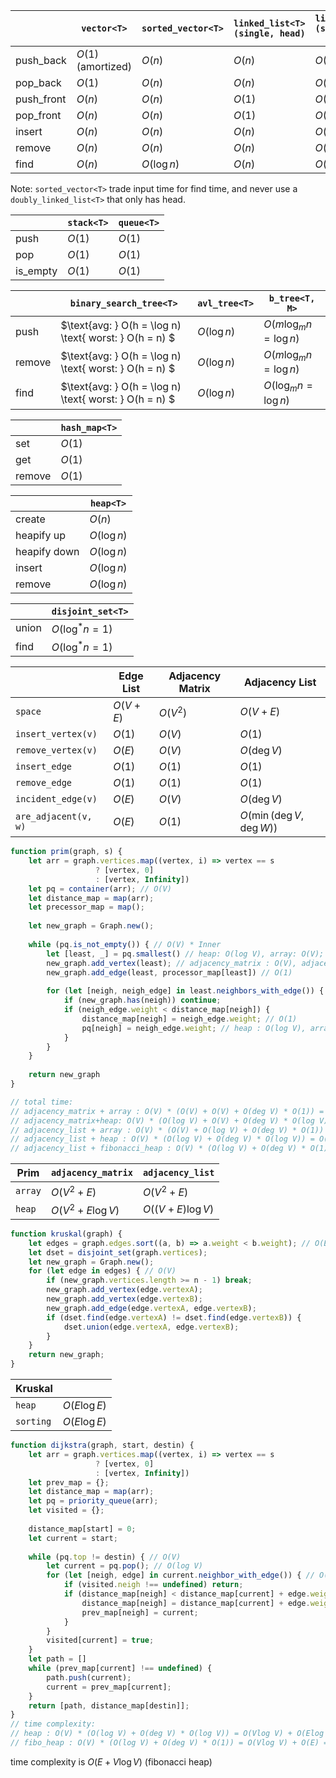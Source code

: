 |            | `vector<T>`                | `sorted_vector<T>` | `linked_list<T>(single, head)` | `linked_list<T>(single, head, tail)` | `linked_list<T>(double, head)` | `linked_list<T>(double, head, tail)` |
| ---------- | -------------------------- | ------------------ | ------------------------------ | ------------------------------------ | ------------------------------ | ------------------------------------ |
| push_back  | $O(1) \text{ (amortized)}$ | $O(n)$             | $O(n)$                         | $O(1)$                               | $O(n)$                         | $O(1)$                               |
| pop_back   | $O(1)$                     | $O(n)$             | $O(n)$                         | $O(n)$                               | $O(n)$                         | $O(1)$                               |
| push_front | $O(n)$                     | $O(n)$             | $O(1)$                         | $O(1)$                               | $O(1)$                         | $O(1)$                               |
| pop_front  | $O(n)$                     | $O(n)$             | $O(1)$                         | $O(1)$                               | $O(1)$                         | $O(1)$                               |
| insert     | $O(n)$                     | $O(n)$             | $O(n)$                         | $O(n)$                               | $O(n)$                         | $O(n)$                               |
| remove     | $O(n)$                     | $O(n)$             | $O(n)$                         | $O(n)$                               | $O(n)$                         | $O(n)$                               |
| find       | $O(n)$                     | $O(\log n)$        | $O(n)$                         | $O(n)$                               | $O(n)$                         | $O(n)$                               |

Note: `sorted_vector<T>` trade input time for find time, and never use a `doubly_linked_list<T>` that only has head.

|          | `stack<T>` | `queue<T>` |
| -------- | ---------- | ---------- |
| push     | $O(1)$     | $O(1)$     |
| pop      | $O(1)$     | $O(1)$     |
| is_empty | $O(1)$     | $O(1)$     |

|        | `binary_search_tree<T>`                                | `avl_tree<T>` | `b_tree<T, M>`          |
| ------ | ------------------------------------------------------ | ------------- | ----------------------- |
| push   | $\text{avg: } O(h = \log n) \text{ worst: } O(h = n) $ | $O(\log n)$   | $O(m\log_m n = \log n)$ |
| remove | $\text{avg: } O(h = \log n) \text{ worst: } O(h = n) $ | $O(\log n)$   | $O(m\log_m n = \log n)$ |
| find   | $\text{avg: } O(h = \log n) \text{ worst: } O(h = n) $ | $O(\log n)$   | $O(\log_m n = \log n)$  |

|        | `hash_map<T>` |
| ------ | ------------- |
| set    | $O(1)$        |
| get    | $O(1)$        |
| remove | $O(1)$        |

|              | `heap<T>`   |
| ------------ | ----------- |
| create       | $O(n)$      |
| heapify up   | $O(\log n)$ |
| heapify down | $O(\log n)$ |
| insert       | $O(\log n)$ |
| remove       | $O(\log n)$ |

|       | `disjoint_set<T>` |
| ----- | ----------------- |
| union | $O(\log^*n = 1)$  |
| find  | $O(\log^*n = 1)$  |

|                      | Edge List  | Adjacency Matrix | Adjacency List            |
| -------------------- | ---------- | ---------------- | ------------------------- |
| `space`              | $O(V + E)$ | $O(V^2)$         | $O(V + E)$                |
| `insert_vertex(v)`   | $O(1)$     | $O(V)$           | $O(1)$                    |
| `remove_vertex(v)`   | $O(E)$     | $O(V)$           | $O(\deg V)$               |
| `insert_edge`        | $O(1)$     | $O(1)$           | $O(1)$                    |
| `remove_edge`        | $O(1)$     | $O(1)$           | $O(1)$                    |
| `incident_edge(v)`   | $O(E)$     | $O(V)$           | $O(\deg V)$               |
| `are_adjacent(v, w)` | $O(E)$     | $O(1)$           | $O(\min(\deg V, \deg W))$ |

```typescript
function prim(graph, s) {
    let arr = graph.vertices.map((vertex, i) => vertex == s
                   ? [vertex, 0] 
                   : [vertex, Infinity])
	let pq = container(arr); // O(V)
    let distance_map = map(arr);
    let precessor_map = map();
    
    let new_graph = Graph.new();
    
	while (pq.is_not_empty()) { // O(V) * Inner
        let [least, _] = pq.smallest() // heap: O(log V), array: O(V);
        new_graph.add_vertex(least); // adjacency_matrix : O(V), adjacency_list : O(1);
        new_graph.add_edge(least, processor_map[least]) // O(1)
       
        for (let [neigh, neigh_edge] in least.neighbors_with_edge()) { // O(deg V)
           	if (new_graph.has(neigh)) continue;
            if (neigh_edge.weight < distance_map[neigh]) {
                distance_map[neigh] = neigh_edge.weight; // O(1)
                pq[neigh] = neigh_edge.weight; // heap : O(log V), array: O(1)
            }
        }
    }
    
    return new_graph
}

// total time:
// adjacency_matrix + array : O(V) * (O(V) + O(V) + O(deg V) * O(1)) = O(V^2 + E)
// adjacency_matrix+heap: O(V) * (O(log V) + O(V) + O(deg V) * O(log V)) = O(V^2 + Elog V)
// adjacency_list + array : O(V) * (O(V) + O(log V) + O(deg V) * O(1)) = O (V^2 + E)
// adjacency_list + heap : O(V) * (O(log V) + O(deg V) * O(log V)) = O(Vlog V + Elog V)
// adjacency_list + fibonacci_heap : O(V) * (O(log V) + O(deg V) * O(1)) = O(VlogV + E)
```

| Prim    | `adjacency_matrix` | `adjacency_list`  |
| ------- | ------------------ | ----------------- |
| `array` | $O(V^2 + E)$       | $O(V^2 + E)$      |
| `heap`  | $O(V^2 + E\log V)$ | $O((V +E)\log V)$ |

```javascript
function kruskal(graph) {
    let edges = graph.edges.sort((a, b) => a.weight < b.weight); // O(ElogE)
    let dset = disjoint_set(graph.vertices);
    let new_graph = Graph.new();
    for (let edge in edges) { // O(V)
        if (new_graph.vertices.length >= n - 1) break;
        new_graph.add_vertex(edge.vertexA);
        new_graph.add_vertex(edge.vertexB);
        new_graph.add_edge(edge.vertexA, edge.vertexB);
        if (dset.find(edge.vertexA) != dset.find(edge.vertexB)) {
            dset.union(edge.vertexA, edge.vertexB);
        }
    }
    return new_graph;
}

```

| Kruskal   |              |
| --------- | ------------ |
| `heap`    | $O(E\log E)$ |
| `sorting` | $O(E\log E)$ |

```javascript
function dijkstra(graph, start, destin) {
    let arr = graph.vertices.map((vertex, i) => vertex == s
                   ? [vertex, 0] 
                   : [vertex, Infinity])
    let prev_map = {};
    let distance_map = map(arr);
    let pq = priority_queue(arr);
    let visited = {};
    
    distance_map[start] = 0;
    let current = start;
    
    while (pq.top != destin) { // O(V)
        let current = pq.pop(); // O(log V)
        for (let [neigh, edge] in current.neighbor_with_edge()) { // O(deg V)
            if (visited.neigh !== undefined) return;
          	if (distance_map[neigh] < distance_map[current] + edge.weight) {
                distance_map[neigh] = distance_map[current] + edge.weight; // fibonacci_heap : O(1), heap : O(log V) 
                prev_map[neigh] = current;
            }
        }
        visited[current] = true;
    }
    let path = []
    while (prev_map[current] !== undefined) {
        path.push(current);
        current = prev_map[current];
    }
    return [path, distance_map[destin]];
}
// time complexity:
// heap : O(V) * (O(log V) + O(deg V) * O(log V)) = O(Vlog V) + O(Elog V) = O((V + E)log V)
// fibo_heap : O(V) * (O(log V) + O(deg V) * O(1)) = O(Vlog V) + O(E) = O(E + Vlog V)
```

time complexity is $O(E + V\log V) \text{ (fibonacci heap)}$

